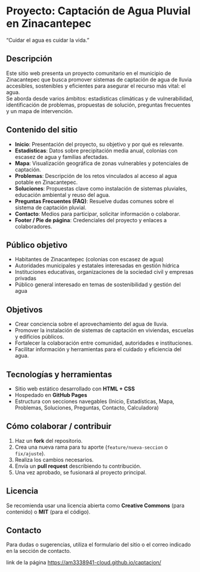 
# Proyecto: Captación de Agua Pluvial en Zinacantepec  
“Cuidar el agua es cuidar la vida.”

## Descripción  
Este sitio web presenta un proyecto comunitario en el municipio de Zinacantepec que busca promover sistemas de captación de agua de lluvia accesibles, sostenibles y eficientes para asegurar el recurso más vital: el agua.  
Se aborda desde varios ámbitos: estadísticas climáticas y de vulnerabilidad, identificación de problemas, propuestas de solución, preguntas frecuentes y un mapa de intervención.

## Contenido del sitio  
- **Inicio**: Presentación del proyecto, su objetivo y por qué es relevante.  
- **Estadísticas**: Datos sobre precipitación media anual, colonias con escasez de agua y familias afectadas.  
- **Mapa**: Visualización geográfica de zonas vulnerables y potenciales de captación.  
- **Problemas**: Descripción de los retos vinculados al acceso al agua potable en Zinacantepec.  
- **Soluciones**: Propuestas clave como instalación de sistemas pluviales, educación ambiental y reuso del agua.  
- **Preguntas Frecuentes (FAQ)**: Resuelve dudas comunes sobre el sistema de captación pluvial.  
- **Contacto**: Medios para participar, solicitar información o colaborar.  
- **Footer / Pie de página**: Credenciales del proyecto y enlaces a colaboradores.  

## Público objetivo  
- Habitantes de Zinacantepec (colonias con escasez de agua)  
- Autoridades municipales y estatales interesadas en gestión hídrica  
- Instituciones educativas, organizaciones de la sociedad civil y empresas privadas  
- Público general interesado en temas de sostenibilidad y gestión del agua  

## Objetivos  
- Crear conciencia sobre el aprovechamiento del agua de lluvia.  
- Promover la instalación de sistemas de captación en viviendas, escuelas y edificios públicos.  
- Fortalecer la colaboración entre comunidad, autoridades e instituciones.  
- Facilitar información y herramientas para el cuidado y eficiencia del agua.  

## Tecnologías y herramientas  
- Sitio web estático desarrollado con **HTML + CSS**  
- Hospedado en **GitHub Pages**  
- Estructura con secciones navegables (Inicio, Estadísticas, Mapa, Problemas, Soluciones, Preguntas, Contacto, Calculadora)  

## Cómo colaborar / contribuir  
1. Haz un **fork** del repositorio.  
2. Crea una nueva rama para tu aporte (`feature/nueva-seccion` o `fix/ajuste`).  
3. Realiza los cambios necesarios.  
4. Envía un **pull request** describiendo tu contribución.  
5. Una vez aprobado, se fusionará al proyecto principal.  

## Licencia  
Se recomienda usar una licencia abierta como **Creative Commons** (para contenido) o **MIT** (para el código).  

## Contacto  
Para dudas o sugerencias, utiliza el formulario del sitio o el correo indicado en la sección de contacto.  




link de la página https://am3338941-cloud.github.io/captacion/
